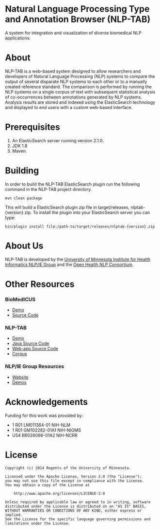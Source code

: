 Natural Language Processing Type and Annotation Browser (NLP-TAB)
===

A system for integration and visualization of diverse biomedical NLP applications.


About
===

NLP-TAB is a web-based system designed to allow researchers and developers of Natural Language Processing (NLP) systems
to compare the output of several disparate NLP systems to each other or to a manually created reference standard.
The comparison is performed by running the NLP systems on a single corpus of text with subsequent statistical analysis
of co-occurrences between annotations generated by NLP systems. Analysis results are stored and indexed using the
ElasticSearch technology and displayed to end users with a custom web-based interface.


Prerequisites
===

1. An ElasticSearch server running version 2.1.0.
2. JDK 1.8
3. Maven.


Building
===

In order to build the NLP-TAB ElasticSearch plugin run the following command in the NLP-TAB project directory.

    mvn clean package

This will build a ElasticSearch plugin zip file in target/releases, nlptab-{version}.zip. To install the plugin into
your ElasticSearch server you can type:

    bin/plugin install file:/path-to/target/releases/nlptab-{version}.zip


About Us
===

NLP-TAB is developed by the
[University of Minnesota Institute for Health Informatics NLP/IE Group](http://www.bmhi.umn.edu/ihi/research/nlpie/) and
the [Open Health NLP Consortium](http://ohnlp.org/index.php/Main_Page).


Other Resources
===

### BioMedICUS

*   [Demo](http://athena.ahc.umn.edu/biomedicus/)
*   [Source Code](https://github.com/nlpie/biomedicus)

### NLP-TAB

*   [Demo](http://athena.ahc.umn.edu/nlptab)
*   [Java Source Code](https://github.com/nlpie/nlptab)
*   [Web-app Source Code](https://github.com/nlpie/nlptab-webapp)
*   [Corpus](https://github.com/nlpie/nlptab-corpus)

### NLP/IE Group Resources

*   [Website](http://www.bmhi.umn.edu/ihi/research/nlpie/resources/index.htm)
*   [Demos](http://athena.ahc.umn.edu/)


Acknowledgements
===

Funding for this work was provided by:

*	1 R01 LM011364-01 NIH-NLM
*	1 R01 GM102282-01A1 NIH-NIGMS
*	U54 RR026066-01A2 NIH-NCRR


License
===

    Copyright (c) 2014 Regents of the University of Minnesota.

    Licensed under the Apache License, Version 2.0 (the "License");
    you may not use this file except in compliance with the License.
    You may obtain a copy of the License at

        http://www.apache.org/licenses/LICENSE-2.0

    Unless required by applicable law or agreed to in writing, software
    distributed under the License is distributed on an "AS IS" BASIS,
    WITHOUT WARRANTIES OR CONDITIONS OF ANY KIND, either express or implied.
    See the License for the specific language governing permissions and
    limitations under the License.
